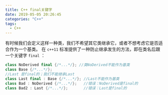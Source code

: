 ```yaml
---
title: C++ final关键字
date: 2019-05-05 20:26:45
categories: "C++"
tags:
  - C++
---
```

有时候我们会定义这样一种类，我们不希望其它类继承它，或者不想考虑它是否适合作为一个基类。 在 `c++11` 标准提供了一种防止继承发生的方法，即在类名后跟一个关键字 `final` ：
<!--more-->
```cpp
class NoDerived final {/*...*/}; //类NoDerived不能作为基类
class Base {/*...*/};
//Last 是final的；我们不能继承Last
class Last final : Base {/*...*/}; //Last不能作为基类
class Bad : NoDerived {/*...*/};   //错误：NoDerived是final的
class Bad2 : Last {/*...*/};       //错误：Last是final的
```